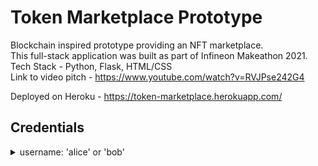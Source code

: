 # Token Marketplace Prototype
Blockchain inspired prototype providing an NFT marketplace.  
This full-stack application was built as part of Infineon Makeathon 2021.    
Tech Stack - Python, Flask, HTML/CSS  
Link to video pitch - https://www.youtube.com/watch?v=RVJPse242G4  
  
Deployed on Heroku - https://token-marketplace.herokuapp.com/  
  
## Credentials  
<details>
<summary align='left'>username: 'alice' or 'bob'</summary>  
&nbsp;&nbsp;&nbsp;&nbsp;password: *same as username*
    
</details>
